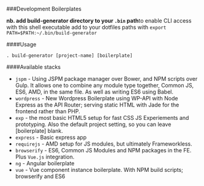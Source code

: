 ###Development Boilerplates

**nb. add build-generator directory to your `.bin` path**to enable CLI access with this shell executable add to your dotfiles paths with `export PATH=$PATH:~/.bin/build-generator`

####Usage

    . build-generator [project-name] [boilerplate]
    
####Available stacks

*   `jspm` - Using JSPM package manager over Bower, and NPM scripts over Gulp. It allows one to combine any module type together, Common JS, ES6, AMD, in the same file. As well as writing ES6 using Babel.
* `wordpress` - New Wordpress Boilerplate using WP-API with Node Express as the API Router; serving static HTML with Jade for the frontend rather than PHP.
*   `exp` - the most basic HTML5 setup for fast CSS JS Experiements and prototyping. Also the default project setting, so you can leave [boilerplate] blank.
*   `express` - Basic express app
*   `requirejs` - AMD setup for JS modules, but ultimately Frameworkless.
*   `browserify` - ES6, Common JS Modules and NPM packages in the FE. Plus `Vue.js` integration.
*   `ng` - Angular boilerplate
*   `vue` - Vue component instance boilerplate. With NPM build scripts; browserify and ES6